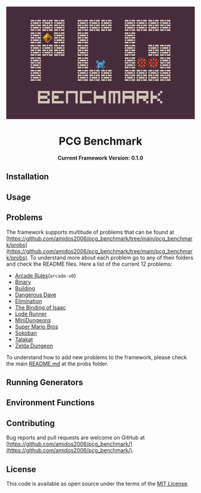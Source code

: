 <p align="center">
  <img height="300px" src="images/logo.png"/>
</p>
<h1 align="center">
PCG Benchmark
</h1>
<p align="center">
  <b>Current Framework Version: 0.1.0</b>
</p>

## Installation

## Usage

## Problems
The framework supports multitude of problems that can be found at [https://github.com/amidos2006/pcg_benchmark/tree/main/pcg_benchmark/probs](https://github.com/amidos2006/pcg_benchmark/tree/main/pcg_benchmark/probs). To understand more about each problem go to any of their folders and check the README files. Here a list of the current 12 problems:
- [Arcade Rules](https://github.com/amidos2006/pcg_benchmark/blob/main/pcg_benchmark/probs/arcaderules/README.md)(`arcade-v0`)
- [Binary](https://github.com/amidos2006/pcg_benchmark/blob/main/pcg_benchmark/probs/binary/README.md)
- [Building](https://github.com/amidos2006/pcg_benchmark/blob/main/pcg_benchmark/probs/building/README.md)
- [Dangerous Dave](https://github.com/amidos2006/pcg_benchmark/blob/main/pcg_benchmark/probs/ddave/README.md)
- [Elimination](https://github.com/amidos2006/pcg_benchmark/blob/main/pcg_benchmark/probs/elimination/README.md)
- [The Binding of Isaac](https://github.com/amidos2006/pcg_benchmark/blob/main/pcg_benchmark/probs/isaac/README.md)
- [Lode Runner](https://github.com/amidos2006/pcg_benchmark/blob/main/pcg_benchmark/probs/loderunner/README.md)
- [MiniDungeons](https://github.com/amidos2006/pcg_benchmark/blob/main/pcg_benchmark/probs/mdungeon/README.md)
- [Super Mario Bros](https://github.com/amidos2006/pcg_benchmark/blob/main/pcg_benchmark/probs/smb/README.md)
- [Sokoban](https://github.com/amidos2006/pcg_benchmark/blob/main/pcg_benchmark/probs/sokoban/README.md)
- [Talakat](https://github.com/amidos2006/pcg_benchmark/blob/main/pcg_benchmark/probs/talakat/README.md)
- [Zelda Dungeon](https://github.com/amidos2006/pcg_benchmark/blob/main/pcg_benchmark/probs/zelda/README.md)

To understand how to add new problems to the framework, please check the main [README.md](https://github.com/amidos2006/pcg_benchmark/blob/main/pcg_benchmark/probs/README.md) at the probs folder.

## Running Generators

## Environment Functions

## Contributing
Bug reports and pull requests are welcome on GitHub at [https://github.com/amidos2006/pcg_benchmark/](https://github.com/amidos2006/pcg_benchmark/).

## License
This code is available as open source under the terms of the [MIT License](https://opensource.org/licenses/MIT).